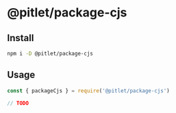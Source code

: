 # @pitlet/package-cjs

## Install

```sh
npm i -D @pitlet/package-cjs
```

## Usage

```js
const { packageCjs } = require('@pitlet/package-cjs')

// TODO
```
